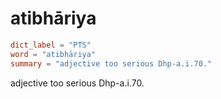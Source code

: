 # atibhāriya

``` toml
dict_label = "PTS"
word = "atibhāriya"
summary = "adjective too serious Dhp-a.i.70."
```

adjective too serious Dhp\-a.i.70.

